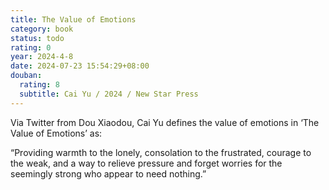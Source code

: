```yaml
---
title: The Value of Emotions
category: book
status: todo
rating: 0
year: 2024-4-8
date: 2024-07-23 15:54:29+08:00
douban:
  rating: 8
  subtitle: Cai Yu / 2024 / New Star Press
---
```


Via Twitter from Dou Xiaodou, Cai Yu defines the value of emotions in ‘The Value of Emotions’ as:

“Providing warmth to the lonely, consolation to the frustrated, courage to the weak, and a way to relieve pressure and forget worries for the seemingly strong who appear to need nothing.”
